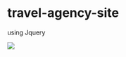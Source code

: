 # travel-agency-site 
using Jquery


![](http://www.reactiongifs.us/wp-content/uploads/2013/10/nuh_uh_conan_obrien.gif)
